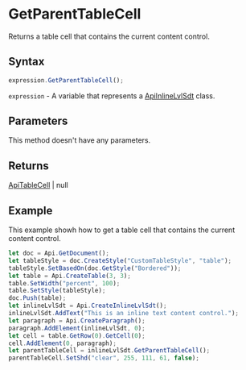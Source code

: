 # GetParentTableCell

Returns a table cell that contains the current content control.

## Syntax

```javascript
expression.GetParentTableCell();
```

`expression` - A variable that represents a [ApiInlineLvlSdt](../ApiInlineLvlSdt.md) class.

## Parameters

This method doesn't have any parameters.

## Returns

[ApiTableCell](../../ApiTableCell/ApiTableCell.md) \| null

## Example

This example showh how to get a table cell that contains the current content control.

```javascript
let doc = Api.GetDocument();
let tableStyle = doc.CreateStyle("CustomTableStyle", "table");
tableStyle.SetBasedOn(doc.GetStyle("Bordered"));
let table = Api.CreateTable(3, 3);
table.SetWidth("percent", 100);
table.SetStyle(tableStyle);
doc.Push(table);
let inlineLvlSdt = Api.CreateInlineLvlSdt();
inlineLvlSdt.AddText("This is an inline text content control.");
let paragraph = Api.CreateParagraph();
paragraph.AddElement(inlineLvlSdt, 0);
let cell = table.GetRow(0).GetCell(0);
cell.AddElement(0, paragraph);
let parentTableCell = inlineLvlSdt.GetParentTableCell();
parentTableCell.SetShd("clear", 255, 111, 61, false);
```
